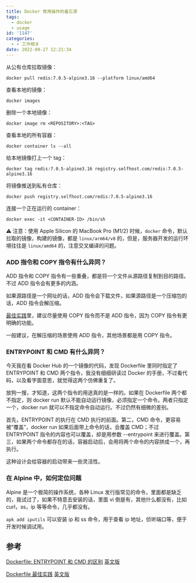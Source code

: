 ```yaml
---
title: Docker 常用操作的备忘录
tags:
  - docker
  - usage
id: '1147'
categories:
  - - 工作相关
date: 2022-09-27 12:21:34
---
```


从公有仓库拉取镜像：

```null
docker pull redis:7.0.5-alpine3.16 --platform linux/amd64
```

查看本地的镜像：

```null
docker images
```

删除一个本地镜像：

```null
docker image rm <REPOSITORY>:<TAG>
```

查看本地的所有容器：

```null
docker container ls --all
```

给本地镜像打上一个 tag：

```null
docker tag redis:7.0.5-alpine3.16 registry.selfhost.com/redis:7.0.5-alpine3.16
```

将镜像推送到私有仓库：

```null
docker push registry.selfhost.com/redis:7.0.5-alpine3.16
```

连接一个正在运行的 container：

```null
docker exec -it <CONTAINER-ID> /bin/sh
```

⚠️ 注意：使用 Apple Silicon 的 MacBook Pro (M1/2) 时候，`docker` 命令，默认拉取的镜像，构建的镜像，都是 `linux/arm64/v8` 的，但是，服务器开发的运行环境往往是 `linux/amd64` 的，注意交叉编译的问题。

### ADD 指令和 COPY 指令有什么异同？

ADD 指令和 COPY 指令有一些重叠，都是将一个文件从源路径复制到目的路径。不过 ADD 指令会有更多的内涵。

如果源路径是一个网址的话，ADD 指令会下载文件，如果源路径是一个压缩包的话，ADD 指令会解压缩。

[最佳实践](https://docs.docker.com/develop/develop-images/dockerfile_best-practices/)里，建议尽量使用 COPY 指令而不是 ADD 指令，因为 COPY 指令有更明确的功能。

一般建议，在解压缩的场景使用 ADD 指令，其他场景都是用 COPY 指令。

### ENTRYPOINT 和 CMD 有什么异同？

今天我在看 Docker Hub 的一个镜像的代码，发现 Dockerfile 里同时指定了 ENTRYPOINT 和 CMD 两个指令，我没有细细研读过 Docker 的手册，不过看代码，以及看字面意思，就觉得这两个仿佛重复了。

放狗一搜，才知道，这两个指令的用途真的是一样的。如果在 Dockerfile 两个都不指定，则 docker run 默认不能自动运行镜像，必须指定一个命令。两者只指定一个，docker run 就可以不指定命令自动运行。不过仍然有细微的差别。

首先，ENTRYPOINT 的执行在 CMD 执行的前面。第二，CMD 命令，更容易被“覆盖”，docker run 如果后面带上命令的话，会覆盖 CMD；不过 ENTRYPOINT 指令的内容也可以覆盖，却是用参数 --entrypoint 来进行覆盖。第三，如果两个命令都存在的话，容器启动后，会用将两个命令的内容拼成一个，再执行。

这种设计会给容器的启动带来一些灵活性。

### 在 Alpine 中，如何定位问题

Alpine 是一个极简的操作系统，各种 Linux 发行版常见的命令，里面都是缺乏的，我试过了，如果不特意去安装的话，里面 vi 倒是有，其他什么都没有，比如 curl，ss，ip 等等命令，几乎都没有。

`apk add iputils` 可以安装 ip 和 ss 命令，用于查看 ip 地址，侦听端口等，便于开发时候调试用。

## 参考

[Dockerfile: ENTRYPOINT 和 CMD 的区别](https://zhuanlan.zhihu.com/p/30555962) [英文版](https://www.ctl.io/developers/blog/post/dockerfile-entrypoint-vs-cmd/)

[Dockerfile 最佳实践](https://yeasy.gitbook.io/docker_practice/appendix/best_practices) [英文版](https://docs.docker.com/develop/develop-images/dockerfile_best-practices/)